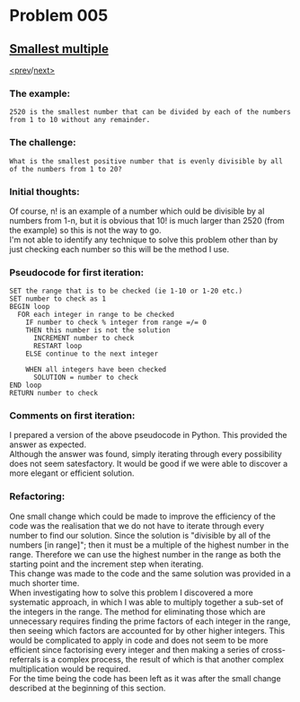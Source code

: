 # Problem 005

## [Smallest multiple](https://projecteuler.net/problem=5)

[<prev](./../004_largest_palindrome_product/README.md)/[next>](./../README.md) 

### The example:
`2520 is the smallest number that can be divided by each of the numbers from 1 to 10 without any remainder.`

### The challenge:
`What is the smallest positive number that is evenly divisible by all of the numbers from 1 to 20?`

### Initial thoughts:
Of course, n! is an example of a number which ould be divisible by al numbers from 1-n, but it is obvious that 10! is much larger than 2520 (from the example) so this is not the way to go.\
I'm not able to identify any technique to solve this problem other than by just checking each number so this will be the method I use.

### Pseudocode for first iteration:
```
SET the range that is to be checked (ie 1-10 or 1-20 etc.)
SET number to check as 1
BEGIN loop
  FOR each integer in range to be checked
    IF number to check % integer from range =/= 0
    THEN this number is not the solution
      INCREMENT number to check
      RESTART loop
    ELSE continue to the next integer
    
    WHEN all integers have been checked
      SOLUTION = number to check
END loop
RETURN number to check
```

### Comments on first iteration:
I prepared a version of the above pseudocode in Python. This provided the answer as expected. \
Although the answer was found, simply iterating through every possibility does not seem satesfactory. It would be good if we were able to discover a more elegant or efficient solution.

### Refactoring:
One small change which could be made to improve the efficiency of the code was the realisation that we do not have to iterate through every number to find our solution. Since the solution is "divisible by all of the numbers [in range]"; then it must be a multiple of the highest number in the range. Therefore we can use the highest number in the range as both the starting point and the increment step when iterating. \
This change was made to the code and the same solution was provided in a much shorter time.\
When investigating how to solve this problem I discovered a more systematic approach, in which I was able to multiply together a sub-set of the integers in the range. The method for eliminating those which are unnecessary requires finding the prime factors of each integer in the range, then seeing which factors are accounted for by other higher integers. This would be complicated to apply in code and does not seem to be more efficient since factorising every integer and then making a series of cross-referrals is a complex process, the result of which is that another complex multiplication would be required.\
For the time being the code has been left as it was after the small change described at the beginning of this section.

